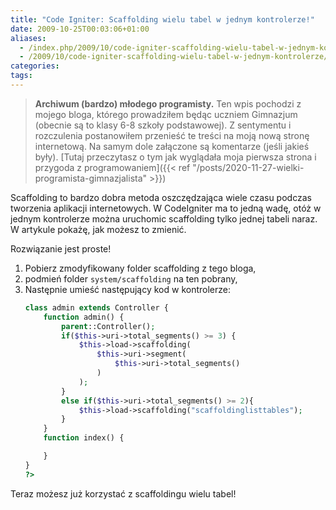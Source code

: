 ```yaml
---
title: "Code Igniter: Scaffolding wielu tabel w jednym kontrolerze!"
date: 2009-10-25T00:03:06+01:00
aliases:
  - /index.php/2009/10/code-igniter-scaffolding-wielu-tabel-w-jednym-kontrolerze/
  - /2009/10/code-igniter-scaffolding-wielu-tabel-w-jednym-kontrolerze/
categories:
tags:
---
```


> **Archiwum (bardzo) młodego programisty.** Ten wpis pochodzi z mojego bloga, którego prowadziłem będąc uczniem Gimnazjum (obecnie są to klasy 6-8 szkoły podstawowej). Z sentymentu i rozczulenia postanowiłem przenieść te treści na moją nową stronę internetową. Na samym dole załączone są komentarze (jeśli jakieś były). [Tutaj przeczytasz o tym jak wyglądała moja pierwsza strona i przygoda z programowaniem]({{< ref "/posts/2020-11-27-wielki-programista-gimnazjalista" >}})
> 

Scaffolding to bardzo dobra metoda oszczędzająca wiele czasu podczas tworzenia aplikacji internetowych. W CodeIgniter ma to jedną wadę, otóż w jednym kontrolerze można uruchomic scaffolding tylko jednej tabeli naraz. W artykule pokażę, jak możesz to zmienić.

Rozwiązanie jest proste!

1. Pobierz zmodyfikowany folder scaffolding z tego bloga,
2. podmień folder `system/scaffolding` na ten pobrany,
3. Następnie umieść następujący kod w kontrolerze:
    ```php
    class admin extends Controller {
        function admin() {
            parent::Controller();
            if($this->uri->total_segments() >= 3) {
                $this->load->scaffolding(
                    $this->uri->segment(
                        $this->uri->total_segments()
                    )
                );
            }
            else if($this->uri->total_segments() >= 2){
                $this->load->scaffolding("scaffoldinglisttables");
            }
        }
        function index() {

        }
    }
    ?>
    ```

Teraz możesz już korzystać z scaffoldingu wielu tabel!